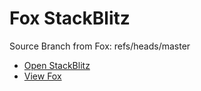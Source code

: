 # Fox StackBlitz

Source Branch from Fox: refs/heads/master

- [Open StackBlitz](https://stackblitz.com/github/assecosolutions/fox-stackblitz/tree/94ad25db6712f921e524c487ab8843b53abca414?terminal=start)
- [View Fox](https://github.com/assecosolutions/fox/tree/d39df64910017a3bd222f8395bdb3416822b5fe2)
